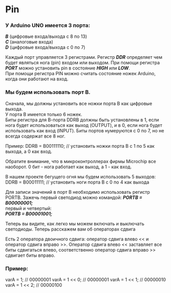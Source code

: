 # Pin

### У Arduino UNO имеется 3 порта: 
***B*** (цифровые входа/выхода с 8 по 13)   
***C*** (аналоговые входа)   
***D*** (цифровые входа/выхода с 0 по 7)    

Каждый порт управляется 3 регистрами. 
Регистр ***DDR*** определяет чем будет являться нога (pin) входом или выходом. 
При помощи регистра ***PORT*** можно установить pin в состояние ***HIGH*** или ***LOW***.   
При помощи регистра PIN можно считать состояние ножек Arduino, когда они работают на вход.  

### Мы будем использовать порт B.  
Сначала, мы должны установить все ножки порта B как цифровые выхода.   
У порта B имеется только 6 ножек.   
Биты регистра для В-порта DDRB должны быть установлены в 1, если нога будет использоваться как выход (OUTPUT), 
и в 0, если нога будет использовать как вход (INPUT). 
Биты портов нумеруются с 0 по 7, но не всегда содержат все 8 ног. 

Пример:
DDRB = B00111110; // установить ножки порта В с 1 по 5 как выхода, а 0 как вход.

Обратите внимание, что в микроконтроллерах фирмы Microchip все наоборот. 
0 бит - нога работает как выход, а 1 - как вход.

В нашем проекте бегущего огня мы будем использовать 5 выходов:
DDRB = B00011111; // установить ноги порта В с 0 по 4 как выхода

Для записи значений в порт В необходимо использовать регистр PORTB. Зажечь первый светодиод можно командой:
***PORTB = B00000001;***  
первый и четвертый:  
***PORTB = B00001001;***

Теперь вы видите, как легко мы можем включать и выключать светодиоды. Теперь расскажем вам об операторах сдвига

Есть 2 оператора двоичного сдвига: оператор сдвига влево << и оператор сдвига вправо >>. 
Оператор сдвига влево << заставляет все биты сдвигаться влево, соответственно оператор сдвига вправо >> 
сдвигает биты вправо.

### Пример: 
varA = 1; // 00000001
varA = 1 << 0; // 00000001
varA = 1 << 1; // 00000010
varA = 1 << 2; // 00000100
